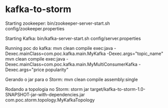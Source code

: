 kafka-to-storm
==============

Starting zookeeper: 
bin/zookeeper-server-start.sh config/zookeeper.properties


Starting Kafka:
bin/kafka-server-start.sh config/server.properties


Running poc do kafka:
mvn clean compile exec:java -Dexec.mainClass=com.poc.kafka.main.MyKafka -Dexec.args="topic_name"
mvn clean compile exec:java -Dexec.mainClass=com.poc.kafka.main.MyMultiConsumerKafka -Dexec.args="price popularity"

Gerando o jar para o Storm:
mvn clean compile assembly:single

Rodando a topologia no Storm:
storm jar target/kafka-to-storm-1.0-SNAPSHOT-jar-with-dependencies.jar com.poc.storm.topology.MyKafkaTopology


